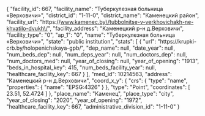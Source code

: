 {
    "facility_id": 667,
    "facility_name": "Туберкулезная больница «Верховичи»",
    "district_id": "1-11-0",
    "district_name": "Каменецкий район",
    "facility_url": "https:\/\/www.kamenec.by\/tubbolnitse-v-verkhovichakh-ne-khvatilo-dvukh\/",
    "facility_address": "Каменецкий р-н д.Верховичи",
    "facility_type": "0",
    "ap_1": "0",
    "name": "Туберкулезная больница «Верховичи»",
    "state": "public institution",
    "stats": [
        {
            "url": "https:\/\/krupki-crb.by\/holopenichskaya-gpb\/",
            "dep_name": null,
            "date_year": null,
            "num_beds_dep": null,
            "num_deps_year": null,
            "num_doctors_dep": null,
            "num_doctors_med": null,
            "year_of_closing": null,
            "year_of_opening": "1913",
            "beds_in_hospital_key": 415,
            "num_beds_facility_year": null,
            "healthcare_facility_key": 667
        }
    ],
    "med_id": 10214563,
    "address": "Каменецкий р-н д.Верховичи",
    "coord_x_y": {
        "crs": {
            "type": "name",
            "properties": {
                "name": "EPSG:4326"
            }
        },
        "type": "Point",
        "coordinates": [
            23.51,
            52.4724
        ]
    },
    "place_name": "Каменец",
    "place_type": "city",
    "year_of_closing": "2020",
    "year_of_opening": "1972",
    "healthcare_facility_key": 667,
    "administrative_division_id": "1-11-0"
}